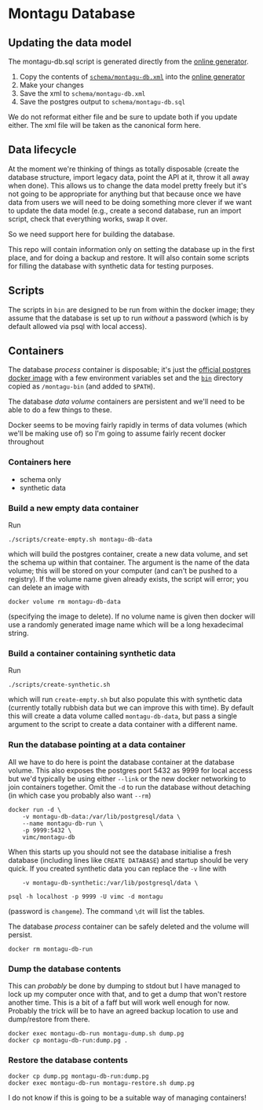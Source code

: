 # Montagu Database

## Updating the data model

The montagu-db.sql script is generated directly from the [online generator](http://ondras.zarovi.cz/sql/demo/).

1. Copy the contents of [`schema/montagu-db.xml`](schema/montagu-db.xml) into the [online generator](http://ondras.zarovi.cz/sql/demo/)
2. Make your changes
3. Save the xml to `schema/montagu-db.xml`
4. Save the postgres output to `schema/montagu-db.sql`

We do not reformat either file and be sure to update both if you update either.  The xml file will be taken as the canonical form here.

## Data lifecycle

At the moment we're thinking of things as totally disposable (create the database structure, import legacy data, point the API at it, throw it all away when done).  This allows us to change the data model pretty freely but it's not going to be appropriate for anything but that because once we have data from users we will need to be doing something more clever if we want to update the data model (e.g., create a second database, run an import script, check that everything works, swap it over.

So we need support here for building the database.

This repo will contain information only on setting the database up in the first place, and for doing a backup and restore.  It will also contain some scripts for filling the database with synthetic data for testing purposes.

## Scripts

The scripts in `bin` are designed to be run from within the docker image; they assume that the database is set up to run *without* a password (which is by default allowed via psql with local access).

## Containers

The database *process* container is disposable; it's just the [official postgres docker image](https://hub.docker.com/_/postgres/) with a few environment variables set and the [`bin`](bin) directory copied as `/montagu-bin` (and added to `$PATH`).

The database *data volume* containers are persistent and we'll need to be able to do a few things to these.

Docker seems to be moving fairly rapidly in terms of data volumes (which we'll be making use of) so I'm going to assume fairly recent docker throughout

### Containers here

* schema only
* synthetic data

### Build a new empty data container

Run

```
./scripts/create-empty.sh montagu-db-data
```

which will build the postgres container, create a new data volume, and set the schema up within that container.  The argument is the name of the data volume; this will be stored on your computer (and can't be pushed to a registry).  If the volume name given already exists, the script will error; you can delete an image with

```
docker volume rm montagu-db-data
```

(specifying the image to delete).  If no volume name is given then docker will use a randomly generated image name which will be a long hexadecimal string.

### Build a container containing synthetic data

Run

```
./scripts/create-synthetic.sh

```

which will run `create-empty.sh` but also populate this with synthetic data (currently totally rubbish data but we can improve this with time).  By default this will create a data volume called `montagu-db-data`, but pass a single argument to the script to create a data container with a different name.

### Run the database pointing at a data container

All we have to do here is point the database container at the database volume.  This also exposes the postgres port 5432 as 9999 for local access but we'd typically be using either `--link` or the new docker networking to join containers together.  Omit the `-d` to run the database without detaching (in which case you probably also want `--rm`)

```
docker run -d \
    -v montagu-db-data:/var/lib/postgresql/data \
    --name montagu-db-run \
    -p 9999:5432 \
    vimc/montagu-db
```

When this starts up you should not see the database initialise a fresh database (including lines like `CREATE DATABASE`) and startup should be very quick.  If you created synthetic data you can replace the `-v` line with

```
    -v montagu-db-synthetic:/var/lib/postgresql/data \
```

```
psql -h localhost -p 9999 -U vimc -d montagu
```

(password is `changeme`).  The command `\dt` will list the tables.

The database _process_ container can be safely deleted and the volume will persist.

```
docker rm montagu-db-run
```

### Dump the database contents

This can *probably* be done by dumping to stdout but I have managed to lock up my computer once with that, and to get a dump that won't restore another time.  This is a bit of a faff but will work well enough for now.  Probably the trick will be to have an agreed backup location to use and dump/restore from there.

```
docker exec montagu-db-run montagu-dump.sh dump.pg
docker cp montagu-db-run:dump.pg .
```

### Restore the database contents

```
docker cp dump.pg montagu-db-run:dump.pg
docker exec montagu-db-run montagu-restore.sh dump.pg
```

I do not know if this is going to be a suitable way of managing containers!
